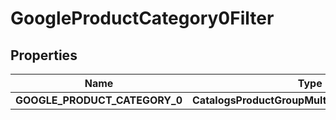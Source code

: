 

# GoogleProductCategory0Filter


## Properties

| Name | Type | Description | Notes |
|------------ | ------------- | ------------- | -------------|
|**GOOGLE_PRODUCT_CATEGORY_0** | **CatalogsProductGroupMultipleStringListCriteria** |  |  |



